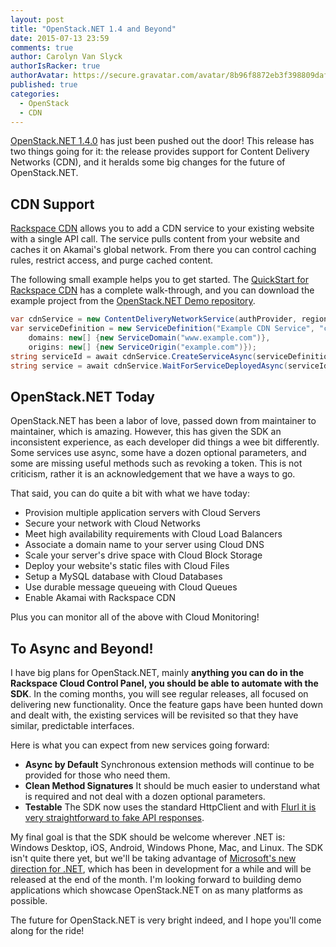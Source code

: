 ```yaml
---
layout: post
title: "OpenStack.NET 1.4 and Beyond"
date: 2015-07-13 23:59
comments: true
author: Carolyn Van Slyck
authorIsRacker: true
authorAvatar: https://secure.gravatar.com/avatar/8b96f8872eb3f398809daf017ee3a8ab
published: true
categories:
  - OpenStack
  - CDN
---
```


[OpenStack.NET 1.4.0](https://github.com/openstacknetsdk/openstack.net/releases/v1.4.0.0) has just been pushed out the door! This release has two things going for it: the release provides support for Content Delivery Networks (CDN), and it heralds some big changes for the future of OpenStack.NET.

<!-- more -->

## CDN Support

[Rackspace CDN](http://www.rackspace.com/cloud/cdn-content-delivery-network/features) allows you to add a CDN service to your existing website with a single API call. The service pulls content from your website and caches it on Akamai's global network. From there you can control caching rules, restrict access, and purge cached content.

The following small example helps you to get started. The [QuickStart for Rackspace CDN](https://developer.rackspace.com/docs/cdn/getting-started/?lang=.net) has a complete walk-through, and you can download the example project from the [OpenStack.NET Demo repository](https://github.com/openstacknetsdk/Demos/tree/master/RackspaceQuickstart).

```csharp
var cdnService = new ContentDeliveryNetworkService(authProvider, region);
var serviceDefinition = new ServiceDefinition("Example CDN Service", "cdn",
    domains: new[] {new ServiceDomain("www.example.com")},
    origins: new[] {new ServiceOrigin("example.com")});
string serviceId = await cdnService.CreateServiceAsync(serviceDefinition);
string service = await cdnService.WaitForServiceDeployedAsync(serviceId);
```

## OpenStack.NET Today

OpenStack.NET has been a labor of love, passed down from maintainer to maintainer, which is amazing. However, this has given the SDK an inconsistent experience, as each developer did things a wee bit differently. Some services use async, some have a dozen optional parameters, and some are missing useful methods such as revoking a token. This is not criticism, rather it is an acknowledgement that we have a ways to go.

That said, you can do quite a bit with what we have today:

* Provision multiple application servers with Cloud Servers
* Secure your network with Cloud Networks
* Meet high availability requirements with Cloud Load Balancers
* Associate a domain name to your server using Cloud DNS
* Scale your server's drive space with Cloud Block Storage
* Deploy your website's static files with Cloud Files
* Setup a MySQL database with Cloud Databases
* Use durable message queueing with Cloud Queues
* Enable Akamai with Rackspace CDN

Plus you can monitor all of the above with Cloud Monitoring!

## To Async and Beyond!

I have big plans for OpenStack.NET, mainly **anything you can do in the Rackspace Cloud Control Panel, you should be able to automate with the SDK**. In the coming months, you will see regular releases, all focused on delivering new functionality. Once the feature gaps have been hunted down and dealt with, the existing services will be revisited so that they have similar, predictable interfaces.

Here is what you can expect from new services going forward:

 * **Async by Default** Synchronous extension methods will continue to be provided for those who need them.
 * **Clean Method Signatures** It should be much easier to understand what is required and not deal with a dozen optional parameters.
 * **Testable** The SDK now uses the standard HttpClient and with [Flurl it is very straightforward to fake API responses](http://tmenier.github.io/Flurl/testable-http/).

My final goal is that the SDK should be welcome wherever .NET is: Windows Desktop, iOS, Android, Windows Phone, Mac, and Linux. The SDK isn't quite there yet, but we'll be taking advantage of [Microsoft's new direction for .NET](http://www.hanselman.com/blog/AnnouncingNET2015NETAsOpenSourceNETOnMacAndLinuxAndVisualStudioCommunity.aspx), which has been in development for a while and will be released at the end of the month. I'm looking forward to building demo applications which showcase OpenStack.NET on as many platforms as possible.

The future for OpenStack.NET is very bright indeed, and I hope you'll come along for the ride!
